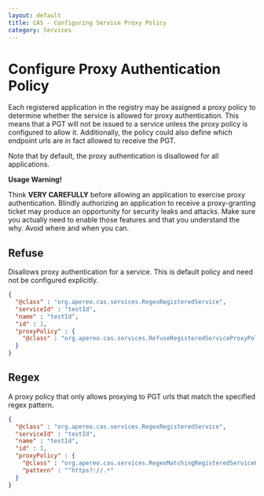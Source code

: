 ```yaml
---
layout: default
title: CAS - Configuring Service Proxy Policy
category: Services
---
```


# Configure Proxy Authentication Policy

Each registered application in the registry may be assigned a proxy policy to determine whether the service is allowed for proxy authentication. This means that a PGT will not be issued to a service unless the proxy policy is configured to allow it. Additionally, the policy could also define which endpoint urls are in fact allowed to receive the PGT.

Note that by default, the proxy authentication is disallowed for all applications.

<div class="alert alert-warning"><strong>Usage Warning!</strong><p>Think <strong>VERY CAREFULLY</strong> before allowing an application to exercise proxy authentication. Blindly authorizing an application to receive a proxy-granting ticket may produce an opportunity for security leaks and attacks. Make sure you actually need to enable those features and that you understand the why. Avoid where and when you can.</p></div>

## Refuse

Disallows proxy authentication for a service. This is default policy and need not be configured explicitly.

```json
{
  "@class" : "org.apereo.cas.services.RegexRegisteredService",
  "serviceId" : "testId",
  "name" : "testId",
  "id" : 1,
  "proxyPolicy" : {
    "@class" : "org.apereo.cas.services.RefuseRegisteredServiceProxyPolicy"
  }
}
```

## Regex

A proxy policy that only allows proxying to PGT urls that match the specified regex pattern.

```json
{
  "@class" : "org.apereo.cas.services.RegexRegisteredService",
  "serviceId" : "testId",
  "name" : "testId",
  "id" : 1,
  "proxyPolicy" : {
    "@class" : "org.apereo.cas.services.RegexMatchingRegisteredServiceProxyPolicy",
    "pattern" : "^https?://.*"
  }
}
```
